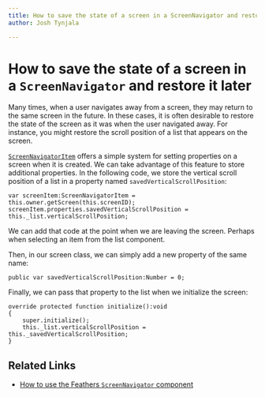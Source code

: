 ```yaml
---
title: How to save the state of a screen in a ScreenNavigator and restore it later  
author: Josh Tynjala

---
```

# How to save the state of a screen in a `ScreenNavigator` and restore it later

Many times, when a user navigates away from a screen, they may return to the same screen in the future. In these cases, it is often desirable to restore the state of the screen as it was when the user navigated away. For instance, you might restore the scroll position of a list that appears on the screen.

[`ScreenNavigatorItem`](../../api-reference/feathers/controls/ScreenNavigatorItem.html) offers a simple system for setting properties on a screen when it is created. We can take advantage of this feature to store additional properties. In the following code, we store the vertical scroll position of a list in a property named `savedVerticalScrollPosition`:

``` code
var screenItem:ScreenNavigatorItem = this.owner.getScreen(this.screenID);
screenItem.properties.savedVerticalScrollPosition = this._list.verticalScrollPosition;
```

We can add that code at the point when we are leaving the screen. Perhaps when selecting an item from the list component.

Then, in our screen class, we can simply add a new property of the same name:

``` code
public var savedVerticalScrollPosition:Number = 0;
```

Finally, we can pass that property to the list when we initialize the screen:

``` code
override protected function initialize():void
{
    super.initialize();
    this._list.verticalScrollPosition = this._savedVerticalScrollPosition;
}
```

## Related Links

-   [How to use the Feathers `ScreenNavigator` component](../screen-navigator.html)